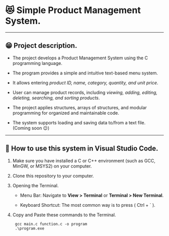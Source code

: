 # 😻 Simple Product Management System.

---

## 😁 Project description.

- The project develops a Product Management System using the C programming language.
  
- The program provides a simple and intuitive text-based menu system.
  
- It allows entering *product ID, name, category, quantity, and unit price*.
  
- User can manage product records, including *viewing, adding, editing, deleting, searching, and sorting products*.
  
- The project applies structures, arrays of structures, and modular programming for organized and maintainable code.

- The system supports loading and saving data to/from a text file. (Coming soon 😉)

---

## 🤭 How to use this system in Visual Studio Code.
1. Make sure you have installed a C or C++ environment (such as GCC, MinGW, or MSYS2) on your computer.

2. Clone this repository to your computer.

3. Opening the Terminal.
   
    - Menu Bar: Navigate to **View > Terminal** or **Terminal > New Terminal**.
      
    - Keyboard Shortcut: The most common way is to press ( Ctrl + ` ).
      
4. Copy and Paste these commands to the Terminal.
   ```
    gcc main.c function.c -o program
    .\program.exe
   ```
